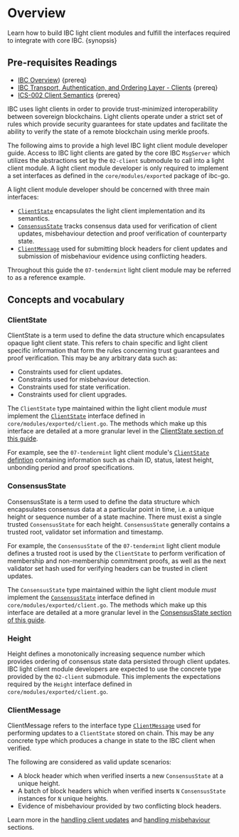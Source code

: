 <!--
order: 1
-->

# Overview 

Learn how to build IBC light client modules and fulfill the interfaces required to integrate with core IBC. {synopsis}

## Pre-requisites Readings

- [IBC Overview](../overview.md)) {prereq}
- [IBC Transport, Authentication, and Ordering Layer - Clients](https://tutorials.cosmos.network/academy/3-ibc/4-clients.html) {prereq}
- [ICS-002 Client Semantics](https://github.com/cosmos/ibc/tree/main/spec/core/ics-002-client-semantics) {prereq}

IBC uses light clients in order to provide trust-minimized interoperability between sovereign blockchains. Light clients operate under a strict set of rules which provide security guarantees for state updates and facilitate the ability to verify the state of a remote blockchain using merkle proofs.

The following aims to provide a high level IBC light client module developer guide. Access to IBC light clients are gated by the core IBC `MsgServer` which utilizes the abstractions set by the `02-client` submodule to call into a light client module. A light client module developer is only required to implement a set interfaces as defined in the `core/modules/exported` package of ibc-go. 

A light client module developer should be concerned with three main interfaces:

- [`ClientState`](https://github.com/cosmos/ibc-go/blob/main/modules/core/exported/client.go#L36) encapsulates the light client implementation and its semantics.
- [`ConsensusState`](https://github.com/cosmos/ibc-go/blob/main/modules/core/exported/client.go#L134) tracks consensus data used for verification of client updates, misbehaviour detection and proof verification of counterparty state.
- [`ClientMessage`](https://github.com/cosmos/ibc-go/blob/main/modules/core/exported/client.go#L148) used for submitting block headers for client updates and submission of misbehaviour evidence using conflicting headers. 

Throughout this guide the `07-tendermint` light client module may be referred to as a reference example.

## Concepts and vocabulary

### ClientState 

ClientState is a term used to define the data structure which encapsulates opaque light client state. This refers to chain specific and light client specific information that form the rules concerning trust guarantees and proof verification. This may be any arbitrary data such as:

- Constraints used for client updates.
- Constraints used for misbehaviour detection.
- Constraints used for state verification.
- Constraints used for client upgrades.

The `ClientState` type maintained within the light client module *must* implement the [`ClientState`]((https://github.com/cosmos/ibc-go/blob/main/modules/core/exported/client.go#L36)) interface defined in `core/modules/exported/client.go`.
The methods which make up this interface are detailed at a more granular level in the [ClientState section of this guide](./client-state.md).

For example, see the `07-tendermint` light client module's [`ClientState` defintion](https://github.com/cosmos/ibc-go/blob/v6.0.0-rc1/proto/ibc/lightclients/tendermint/v1/tendermint.proto#L18) containing information such as chain ID, status, latest height, unbonding period and proof specifications.

### ConsensusState

ConsensusState is a term used to define the data structure which encapsulates consensus data at a particular point in time, i.e. a unique height or sequence number of a state machine. There must exist a single trusted `ConsensusState` for each height. `ConsensusState` generally contains a trusted root, validator set information and timestamp. 

For example, the `ConsensusState` of the `07-tendermint` light client module defines a trusted root is used by the `ClientState` to perform verification of membership and non-membership commitment proofs, as well as the next validator set hash used for verifying headers can be trusted in client updates. 

The `ConsensusState` type maintained within the light client module *must* implement the [`ConsensusState`](https://github.com/cosmos/ibc-go/blob/main/modules/core/exported/client.go#L134) interface defined in `core/modules/exported/client.go`.
The methods which make up this interface are detailed at a more granular level in the [ConsensusState section of this guide](./consensus-state.md).

### Height

Height defines a monotonically increasing sequence number which provides ordering of consensus state data persisted through client updates. 
IBC light client module developers are expected to use the concrete type provided by the `02-client` submodule. This implements the expectations required by the `Height` interface defined in `core/modules/exported/client.go`.

### ClientMessage

ClientMessage refers to the interface type [`ClientMessage`](https://github.com/cosmos/ibc-go/blob/main/modules/core/exported/client.go#L148) used for performing updates to a `ClientState` stored on chain. 
This may be any concrete type which produces a change in state to the IBC client when verified.

The following are considered as valid update scenarios:

- A block header which when verified inserts a new `ConsensusState` at a unique height. 
- A batch of block headers which when verified inserts `N` `ConsensusState` instances for `N` unique heights.
- Evidence of misbehaviour provided by two conflicting block headers.

Learn more in the [handling client updates](./update.md) and [handling misbehaviour](./misbehaviour.md) sections. 
